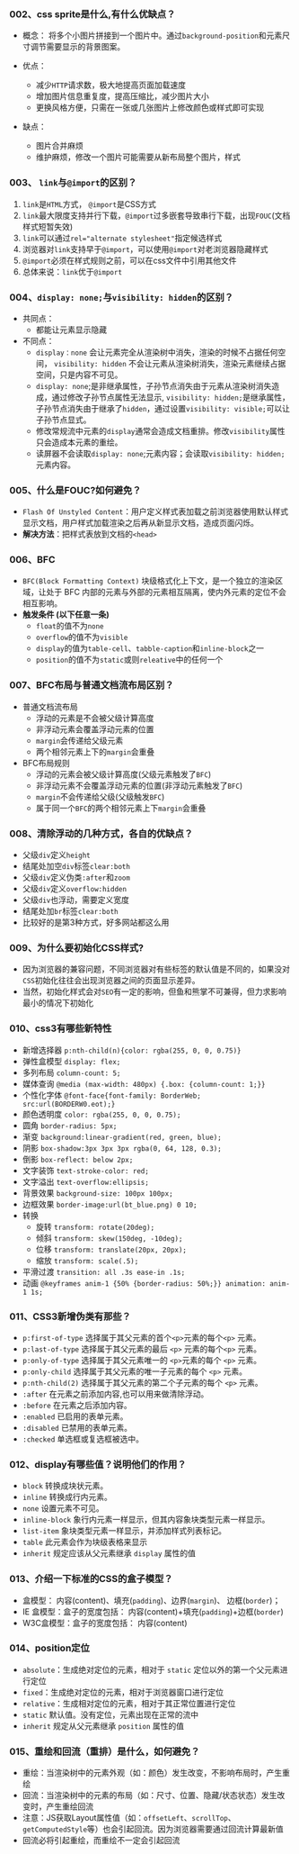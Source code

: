### 002、css sprite是什么,有什么优缺点？

- 概念： 将多个小图片拼接到一个图片中。通过`background-position`和元素尺寸调节需要显示的背景图案。

- 优点：
  - 减少`HTTP`请求数，极大地提高页面加载速度
  - 增加图片信息重复度，提高压缩比，减少图片大小
  - 更换风格方便，只需在一张或几张图片上修改颜色或样式即可实现
- 缺点：
  - 图片合并麻烦
  - 维护麻烦，修改一个图片可能需要从新布局整个图片，样式



### 003、 `link`与`@import`的区别？

1. `link`是`HTML`方式， `@import`是CSS方式
2. `link`最大限度支持并行下载，`@import`过多嵌套导致串行下载，出现`FOUC`(文档样式短暂失效)
3. `link`可以通过`rel="alternate stylesheet"`指定候选样式
4. 浏览器对`link`支持早于`@import`，可以使用`@import`对老浏览器隐藏样式
5. `@import`必须在样式规则之前，可以在css文件中引用其他文件
6. 总体来说：`link`优于`@import`



### 004、`display: none;`与`visibility: hidden`的区别？

- 共同点：
  - 都能让元素显示隐藏
- 不同点：
  - `display：none` 会让元素完全从渲染树中消失，渲染的时候不占据任何空间， `visibility: hidden` 不会让元素从渲染树消失，渲染元素继续占据空间，只是内容不可见。
  - `display: none`;是非继承属性，子孙节点消失由于元素从渲染树消失造成，通过修改子孙节点属性无法显示,  `visibility: hidden;`是继承属性，子孙节点消失由于继承了`hidden`，通过设置`visibility: visible;`可以让子孙节点显式。
  - 修改常规流中元素的`display`通常会造成文档重排。修改`visibility`属性只会造成本元素的重绘。
  - 读屏器不会读取`display: none`;元素内容；会读取`visibility: hidden;`元素内容。

### 005、什么是FOUC?如何避免？

- `Flash Of Unstyled Content`：用户定义样式表加载之前浏览器使用默认样式显示文档，用户样式加载渲染之后再从新显示文档，造成页面闪烁。
- **解决方法**：把样式表放到文档的`<head>`

### 006、BFC

- `BFC(Block Formatting Context)`  块级格式化上下文，是一个独立的渲染区域，让处于 BFC 内部的元素与外部的元素相互隔离，使内外元素的定位不会相互影响。
- **触发条件 (以下任意一条)**
  - `float`的值不为`none`
  - `overflow`的值不为`visible`
  - `display`的值为`table-cell`、`tabble-caption`和`inline-block`之一
  - `position`的值不为`static`或则`releative`中的任何一个

### 007、BFC布局与普通文档流布局区别？

- 普通文档流布局
  - 浮动的元素是不会被父级计算高度
  - 非浮动元素会覆盖浮动元素的位置
  - `margin`会传递给父级元素
  - 两个相邻元素上下的`margin`会重叠
- BFC布局规则
  - 浮动的元素会被父级计算高度(父级元素触发了`BFC`)
  - 非浮动元素不会覆盖浮动元素的位置(非浮动元素触发了`BFC`)
  - `margin`不会传递给父级(父级触发`BFC`)
  - 属于同一个`BFC`的两个相邻元素上下`margin`会重叠



### 008、清除浮动的几种方式，各自的优缺点？

- 父级`div`定义`height`
- 结尾处加空`div`标签`clear:both`
- 父级`div`定义伪类`:after`和`zoom`
- 父级`div`定义`overflow:hidden`
- 父级`div`也浮动，需要定义宽度
- 结尾处加`br`标签`clear:both`
- 比较好的是第3种方式，好多网站都这么用



### 009、为什么要初始化CSS样式?

- 因为浏览器的兼容问题，不同浏览器对有些标签的默认值是不同的，如果没对`CSS`初始化往往会出现浏览器之间的页面显示差异。
- 当然，初始化样式会对`SEO`有一定的影响，但鱼和熊掌不可兼得，但力求影响最小的情况下初始化



### 010、css3有哪些新特性

- 新增选择器 `p:nth-child(n){color: rgba(255, 0, 0, 0.75)}`
- 弹性盒模型 `display: flex;`
- 多列布局 `column-count: 5;`
- 媒体查询 `@media (max-width: 480px) {.box: {column-count: 1;}}`
- 个性化字体 `@font-face{font-family: BorderWeb; src:url(BORDERW0.eot);}`
- 颜色透明度 `color: rgba(255, 0, 0, 0.75);`
- 圆角 `border-radius: 5px;`
- 渐变 `background:linear-gradient(red, green, blue);`
- 阴影 `box-shadow:3px 3px 3px rgba(0, 64, 128, 0.3);`
- 倒影 `box-reflect: below 2px;`
- 文字装饰 `text-stroke-color: red;`
- 文字溢出 `text-overflow:ellipsis;`
- 背景效果 `background-size: 100px 100px;`
- 边框效果 `border-image:url(bt_blue.png) 0 10;`
- 转换
  - 旋转 `transform: rotate(20deg);`
  - 倾斜 `transform: skew(150deg, -10deg);`
  - 位移 `transform: translate(20px, 20px);`
  - 缩放 `transform: scale(.5);`
- 平滑过渡 `transition: all .3s ease-in .1s;`
- 动画 `@keyframes anim-1 {50% {border-radius: 50%;}} animation: anim-1 1s;`



### 011、CSS3新增伪类有那些？

- `p:first-of-type` 选择属于其父元素的首个`<p>`元素的每个`<p>` 元素。
- `p:last-of-type` 选择属于其父元素的最后 `<p>` 元素的每个`<p>` 元素。
- `p:only-of-type` 选择属于其父元素唯一的 `<p>`元素的每个 `<p>` 元素。
- `p:only-child` 选择属于其父元素的唯一子元素的每个 `<p>` 元素。
- `p:nth-child(2)` 选择属于其父元素的第二个子元素的每个 `<p>` 元素。
- `:after` 在元素之前添加内容,也可以用来做清除浮动。
- `:before` 在元素之后添加内容。
- `:enabled` 已启用的表单元素。
- `:disabled` 已禁用的表单元素。
- `:checked` 单选框或复选框被选中。



### 012、display有哪些值？说明他们的作用？

- `block` 转换成块状元素。
- `inline` 转换成行内元素。
- `none` 设置元素不可见。
- `inline-block` 象行内元素一样显示，但其内容象块类型元素一样显示。
- `list-item` 象块类型元素一样显示，并添加样式列表标记。
- `table` 此元素会作为块级表格来显示
- `inherit` 规定应该从父元素继承 `display` 属性的值



### 013、介绍一下标准的CSS的盒子模型？

- 盒模型： 内容(content)、填充(`padding`)、边界(`margin`)、 边框(`border`)；
- IE 盒模型：盒子的宽度包括：  内容(content)+填充(`padding`)+边框(`border`) 
- W3C盒模型：盒子的宽度包括： 内容(content)



### 014、position定位

- `absolute`：生成绝对定位的元素，相对于 `static` 定位以外的第一个父元素进行定位
- `fixed`：生成绝对定位的元素，相对于浏览器窗口进行定位
- `relative`：生成相对定位的元素，相对于其正常位置进行定位
- `static` 默认值。没有定位，元素出现在正常的流中
- `inherit` 规定从父元素继承 `position` 属性的值



### 015、重绘和回流（重排）是什么，如何避免？

- 重绘：当渲染树中的元素外观（如：颜色）发生改变，不影响布局时，产生重绘
- 回流：当渲染树中的元素的布局（如：尺寸、位置、隐藏/状态状态）发生改变时，产生重绘回流
- 注意：JS获取Layout属性值（如：`offsetLeft`、`scrollTop`、`getComputedStyle`等）也会引起回流。因为浏览器需要通过回流计算最新值
- 回流必将引起重绘，而重绘不一定会引起回流





